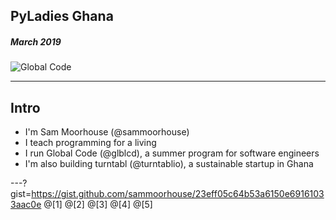 ## PyLadies Ghana
##### March 2019
![Global Code](/assets/img/GC_Logo_artwork_RGB-LOGO_colour_SMALL.png)

---
## Intro
* I'm Sam Moorhouse (@sammoorhouse)
* I teach programming for a living
* I run Global Code (@glblcd), a summer program for software engineers
* I'm also building turntabl (@turntablio), a sustainable startup in Ghana

---?gist=https://gist.github.com/sammoorhouse/23eff05c64b53a6150e69161033aac0e
@[1]
@[2]
@[3]
@[4]
@[5]

